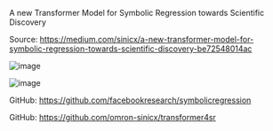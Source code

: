 A new Transformer Model for Symbolic Regression towards Scientific Discovery

Source: https://medium.com/sinicx/a-new-transformer-model-for-symbolic-regression-towards-scientific-discovery-be72548014ac

![image](https://github.com/user-attachments/assets/64c0fe86-2900-43e0-a9d6-42c00b35910e)

![image](https://github.com/user-attachments/assets/b416763c-8656-491c-8ac0-2e659446cbad)

GitHub: https://github.com/facebookresearch/symbolicregression

GitHub: https://github.com/omron-sinicx/transformer4sr

